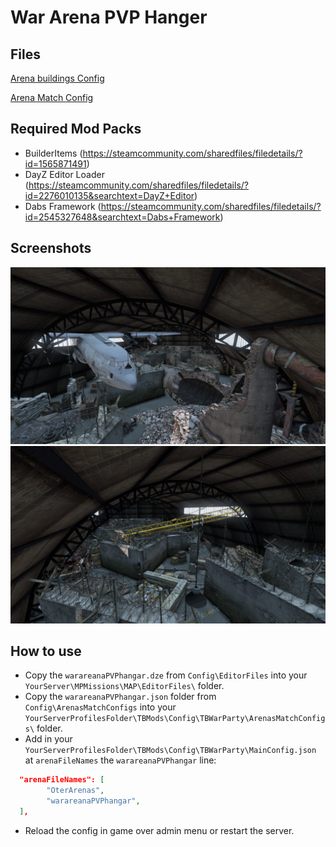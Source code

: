 # War Arena PVP Hanger

## Files

<a href="./ArenaBuildingConfig/warareanaPVPhangar.json" download>Arena buildings Config</a>

<a href="./ArenaMatchConfig/warareanaPVPhangar.json" download>Arena Match Config</a>

## Required Mod Packs

- BuilderItems (https://steamcommunity.com/sharedfiles/filedetails/?id=1565871491)
- DayZ Editor Loader (https://steamcommunity.com/sharedfiles/filedetails/?id=2276010135&searchtext=DayZ+Editor)
- Dabs Framework (https://steamcommunity.com/sharedfiles/filedetails/?id=2545327648&searchtext=Dabs+Framework)

## Screenshots

<img src="./images/warareanaPVPhangar_1.jpg" alt="PVP close" width="512"/>
<img src="./images/warareanaPVPhangar_2.jpg" alt="PVP close" width="512"/>

## How to use
- Copy the `warareanaPVPhangar.dze` from `Config\EditorFiles` into your `YourServer\MPMissions\MAP\EditorFiles\` folder.
- Copy the `warareanaPVPhangar.json` folder from `Config\ArenasMatchConfigs` into your `YourServerProfilesFolder\TBMods\Config\TBWarParty\ArenasMatchConfigs\` folder.
- Add in your `YourServerProfilesFolder\TBMods\Config\TBWarParty\MainConfig.json` at `arenaFileNames` the `warareanaPVPhangar` line:
```json
  "arenaFileNames": [
        "OterArenas",
        "warareanaPVPhangar",
  ],
```
- Reload the config in game over admin menu or restart the server.